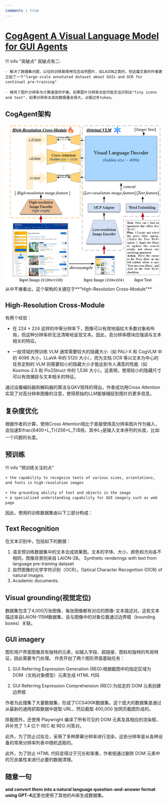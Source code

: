 ```yaml
---
comments : true
---
```


# [CogAgent  A Visual Language Model for GUI Agents](https://arxiv.org/pdf/2312.08914)

!!! info "突破点"
    突破点有二:

    - 解决了数据集问题，以往的训练都使用包含自然图片，如LAION之类的，但这篇文章的作者建立起了一个"large-scale annotated dataset about GUIs and OCR for continual pre-training"

    - 维持了图片分辨率与计算速度的平衡。如果图片分辨率太低可能无法识别出"tiny icons and text"，如果分辨率太高则数据量会很大，占据过多token。

## CogAgent架构
![架构图](../../image/pp2.png)
从中不难看出，这个架构的关键在于**"High-Resolution Cross-Module"**

## High-Resolution Cross-Module

有两个经验：

+ 在 224 × 224 这样的中等分辨率下，图像可以有效地描绘大多数对象和布局，但这种分辨率却无法清晰地呈现文本。因此，高分辨率模块应强调与文本相关的特征。

+ 一般领域的预训练 VLM 通常需要较大的隐藏大小（如 PALI-X 和 CogVLM 中的 4096 大小，LLaVA 中的 5120 大小），而为文档 OCR 等以文本为中心的任务定制的 VLM 则需要较小的隐藏大小才能达到令人满意的性能（如 Kosmos-2.5 和 Pix2Struct 中的 1,536 大小）。这表明，使用较小的隐藏尺寸可以有效捕捉与文本相关的特征。

通过设置编码器和解码器的算法与QKV矩阵的得出，作者成功用Cross Attention实现了对高分辨率图像的注意，使得原始的LLM能够捕捉到图片的更多信息。

## 复杂度优化

根据作者的计算，使用Cross Attention相比于直接使用高分辨率图片作为输入，会加速$\frac{6400+L_T}{256+L_T}$倍，其中$L_T$是输入文本序列的长度，比如一个问题的长度。

## 预训练

!!! info "预训练关注的点"

    + the capability to recognize texts of various sizes, orientations, and fonts in high-resolution images

    + the grounding ability of text and objects in the image
    + a specialized understanding capability for GUI imagery such as web page
因此，使用的训练数据集由以下三部分构成：

## Text Recognition

在文本识别中，包括如下的数据：

1. 语言预训练数据集中的文本合成效果图。文本的字体、大小、颜色和方向各不相同，图像背景则来自 LAION-2B。  Synthetic renderings with text from language pre-training dataset
2. 自然图像的光学字符识别（OCR）。Optical Character Recognition (OCR) of natural images.
3. Academic documents.

## Visual grounding(视觉定位)

数据集包含了4,000万张图像，每张图像都有对应的图像-文本描述对。这些文本描述来自LAION-115M数据集，且与图像中的对象位置通过边界框（bounding boxes）关联。

## GUI imagery
图形用户界面图像具有独特的元素，如输入字段、超链接、图标和独特的布局特征，因此需要专门处理。
作责开创了两个图形界面基础任务：

1. GUI Referring Expression Generation (REG):根据截图中的指定区域为 DOM（文档对象模型）元素生成 HTML 代码

2. GUI Referring Expression Comprehension (REC):为给定的 DOM 元素创建边界框

作者为此搜集了大量数据集，形成了CCS400K数据集。这个庞大的数据集是通过从最新的通用抓取数据中提取 URL，然后截取 400,000 张网页截图形成的。

除截图外，还使用 Playwright 编译了所有可见的 DOM 元素及其相应的渲染框，并补充了 1.4 亿个 REC 和 REG 问答对。

此外，为了防止过拟合，采用了多种屏幕分辨率进行渲染，这些分辨率是从各种设备的常用分辨率列表中随机选取的。

此外，为了防止 HTML 代码变得过于冗长和笨重，作者按通过删除 DOM 元素中的冗余属性来进行必要的数据清理。

## 随意一句

**and convert them into a natural language question-and-answer format using GPT-4**这里也使用了其他的AI来生成数据集。

